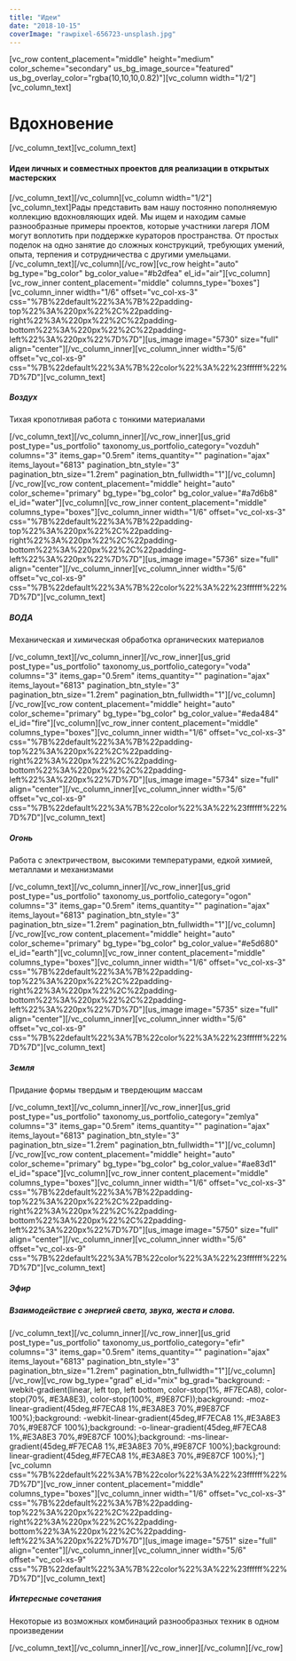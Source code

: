 ```yaml
---
title: "Идеи"
date: "2018-10-15"
coverImage: "rawpixel-656723-unsplash.jpg"
---
```


\[vc\_row content\_placement="middle" height="medium" color\_scheme="secondary" us\_bg\_image\_source="featured" us\_bg\_overlay\_color="rgba(10,10,10,0.82)"\]\[vc\_column width="1/2"\]\[vc\_column\_text\]

# Вдохновение

\[/vc\_column\_text\]\[vc\_column\_text\]

#### Идеи личных и совместных проектов для реализации в открытых мастерских

\[/vc\_column\_text\]\[/vc\_column\]\[vc\_column width="1/2"\]\[vc\_column\_text\]Рады представить вам нашу постоянно пополняемую коллекцию вдохновляющих идей. Мы ищем и находим самые разнообразные примеры проектов, которые участники лагеря ЛОМ могут воплотить при поддержке кураторов пространства. От простых поделок на одно занятие до сложных конструкций, требующих умений, опыта, терпения и сотрудничества с другими умельцами.\[/vc\_column\_text\]\[/vc\_column\]\[/vc\_row\]\[vc\_row height="auto" bg\_type="bg\_color" bg\_color\_value="#b2dfea" el\_id="air"\]\[vc\_column\]\[vc\_row\_inner content\_placement="middle" columns\_type="boxes"\]\[vc\_column\_inner width="1/6" offset="vc\_col-xs-3" css="%7B%22default%22%3A%7B%22padding-top%22%3A%220px%22%2C%22padding-right%22%3A%220px%22%2C%22padding-bottom%22%3A%220px%22%2C%22padding-left%22%3A%220px%22%7D%7D"\]\[us\_image image="5730" size="full" align="center"\]\[/vc\_column\_inner\]\[vc\_column\_inner width="5/6" offset="vc\_col-xs-9" css="%7B%22default%22%3A%7B%22color%22%3A%22%23ffffff%22%7D%7D"\]\[vc\_column\_text\]

##### Воздух  
Тихая кропотливая работа с тонкими материалами

\[/vc\_column\_text\]\[/vc\_column\_inner\]\[/vc\_row\_inner\]\[us\_grid post\_type="us\_portfolio" taxonomy\_us\_portfolio\_category="vozduh" columns="3" items\_gap="0.5rem" items\_quantity="" pagination="ajax" items\_layout="6813" pagination\_btn\_style="3" pagination\_btn\_size="1.2rem" pagination\_btn\_fullwidth="1"\]\[/vc\_column\]\[/vc\_row\]\[vc\_row content\_placement="middle" height="auto" color\_scheme="primary" bg\_type="bg\_color" bg\_color\_value="#a7d6b8" el\_id="water"\]\[vc\_column\]\[vc\_row\_inner content\_placement="middle" columns\_type="boxes"\]\[vc\_column\_inner width="1/6" offset="vc\_col-xs-3" css="%7B%22default%22%3A%7B%22padding-top%22%3A%220px%22%2C%22padding-right%22%3A%220px%22%2C%22padding-bottom%22%3A%220px%22%2C%22padding-left%22%3A%220px%22%7D%7D"\]\[us\_image image="5736" size="full" align="center"\]\[/vc\_column\_inner\]\[vc\_column\_inner width="5/6" offset="vc\_col-xs-9" css="%7B%22default%22%3A%7B%22color%22%3A%22%23ffffff%22%7D%7D"\]\[vc\_column\_text\]

##### ВОДА  
Механическая и химическая обработка органических материалов

\[/vc\_column\_text\]\[/vc\_column\_inner\]\[/vc\_row\_inner\]\[us\_grid post\_type="us\_portfolio" taxonomy\_us\_portfolio\_category="voda" columns="3" items\_gap="0.5rem" items\_quantity="" pagination="ajax" items\_layout="6813" pagination\_btn\_style="3" pagination\_btn\_size="1.2rem" pagination\_btn\_fullwidth="1"\]\[/vc\_column\]\[/vc\_row\]\[vc\_row content\_placement="middle" height="auto" color\_scheme="primary" bg\_type="bg\_color" bg\_color\_value="#eda484" el\_id="fire"\]\[vc\_column\]\[vc\_row\_inner content\_placement="middle" columns\_type="boxes"\]\[vc\_column\_inner width="1/6" offset="vc\_col-xs-3" css="%7B%22default%22%3A%7B%22padding-top%22%3A%220px%22%2C%22padding-right%22%3A%220px%22%2C%22padding-bottom%22%3A%220px%22%2C%22padding-left%22%3A%220px%22%7D%7D"\]\[us\_image image="5734" size="full" align="center"\]\[/vc\_column\_inner\]\[vc\_column\_inner width="5/6" offset="vc\_col-xs-9" css="%7B%22default%22%3A%7B%22color%22%3A%22%23ffffff%22%7D%7D"\]\[vc\_column\_text\]

##### Огонь  
Работа с электричеством, высокими температурами, едкой химией, металлами и механизмами

\[/vc\_column\_text\]\[/vc\_column\_inner\]\[/vc\_row\_inner\]\[us\_grid post\_type="us\_portfolio" taxonomy\_us\_portfolio\_category="ogon" columns="3" items\_gap="0.5rem" items\_quantity="" pagination="ajax" items\_layout="6813" pagination\_btn\_style="3" pagination\_btn\_size="1.2rem" pagination\_btn\_fullwidth="1"\]\[/vc\_column\]\[/vc\_row\]\[vc\_row content\_placement="middle" height="auto" color\_scheme="primary" bg\_type="bg\_color" bg\_color\_value="#e5d680" el\_id="earth"\]\[vc\_column\]\[vc\_row\_inner content\_placement="middle" columns\_type="boxes"\]\[vc\_column\_inner width="1/6" offset="vc\_col-xs-3" css="%7B%22default%22%3A%7B%22padding-top%22%3A%220px%22%2C%22padding-right%22%3A%220px%22%2C%22padding-bottom%22%3A%220px%22%2C%22padding-left%22%3A%220px%22%7D%7D"\]\[us\_image image="5735" size="full" align="center"\]\[/vc\_column\_inner\]\[vc\_column\_inner width="5/6" offset="vc\_col-xs-9" css="%7B%22default%22%3A%7B%22color%22%3A%22%23ffffff%22%7D%7D"\]\[vc\_column\_text\]

##### Земля  
Придание формы твердым и твердеющим массам

\[/vc\_column\_text\]\[/vc\_column\_inner\]\[/vc\_row\_inner\]\[us\_grid post\_type="us\_portfolio" taxonomy\_us\_portfolio\_category="zemlya" columns="3" items\_gap="0.5rem" items\_quantity="" pagination="ajax" items\_layout="6813" pagination\_btn\_style="3" pagination\_btn\_size="1.2rem" pagination\_btn\_fullwidth="1"\]\[/vc\_column\]\[/vc\_row\]\[vc\_row content\_placement="middle" height="auto" color\_scheme="primary" bg\_type="bg\_color" bg\_color\_value="#ae83d1" el\_id="space"\]\[vc\_column\]\[vc\_row\_inner content\_placement="middle" columns\_type="boxes"\]\[vc\_column\_inner width="1/6" offset="vc\_col-xs-3" css="%7B%22default%22%3A%7B%22padding-top%22%3A%220px%22%2C%22padding-right%22%3A%220px%22%2C%22padding-bottom%22%3A%220px%22%2C%22padding-left%22%3A%220px%22%7D%7D"\]\[us\_image image="5750" size="full" align="center"\]\[/vc\_column\_inner\]\[vc\_column\_inner width="5/6" offset="vc\_col-xs-9" css="%7B%22default%22%3A%7B%22color%22%3A%22%23ffffff%22%7D%7D"\]\[vc\_column\_text\]

##### Эфир  

##### Взаимодействие с энергией света, звука, жеста и слова.

\[/vc\_column\_text\]\[/vc\_column\_inner\]\[/vc\_row\_inner\]\[us\_grid post\_type="us\_portfolio" taxonomy\_us\_portfolio\_category="efir" columns="3" items\_gap="0.5rem" items\_quantity="" pagination="ajax" items\_layout="6813" pagination\_btn\_style="3" pagination\_btn\_size="1.2rem" pagination\_btn\_fullwidth="1"\]\[/vc\_column\]\[/vc\_row\]\[vc\_row bg\_type="grad" el\_id="mix" bg\_grad="background: -webkit-gradient(linear, left top, left bottom, color-stop(1%, #F7ECA8), color-stop(70%, #E3A8E3), color-stop(100%, #9E87CF));background: -moz-linear-gradient(45deg,#F7ECA8 1%,#E3A8E3 70%,#9E87CF 100%);background: -webkit-linear-gradient(45deg,#F7ECA8 1%,#E3A8E3 70%,#9E87CF 100%);background: -o-linear-gradient(45deg,#F7ECA8 1%,#E3A8E3 70%,#9E87CF 100%);background: -ms-linear-gradient(45deg,#F7ECA8 1%,#E3A8E3 70%,#9E87CF 100%);background: linear-gradient(45deg,#F7ECA8 1%,#E3A8E3 70%,#9E87CF 100%);"\]\[vc\_column css="%7B%22default%22%3A%7B%22color%22%3A%22%23ffffff%22%7D%7D"\]\[vc\_row\_inner content\_placement="middle" columns\_type="boxes"\]\[vc\_column\_inner width="1/6" offset="vc\_col-xs-3" css="%7B%22default%22%3A%7B%22padding-top%22%3A%220px%22%2C%22padding-right%22%3A%220px%22%2C%22padding-bottom%22%3A%220px%22%2C%22padding-left%22%3A%220px%22%7D%7D"\]\[us\_image image="5751" size="full" align="center"\]\[/vc\_column\_inner\]\[vc\_column\_inner width="5/6" offset="vc\_col-xs-9" css="%7B%22default%22%3A%7B%22color%22%3A%22%23ffffff%22%7D%7D"\]\[vc\_column\_text\]

##### Интересные сочетания  
Некоторые из возможных комбинаций разнообразных техник в одном произведении

\[/vc\_column\_text\]\[/vc\_column\_inner\]\[/vc\_row\_inner\]\[/vc\_column\]\[/vc\_row\]
